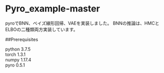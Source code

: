 # Pyro_example-master

pyroでBNN、ベイズ線形回帰、VAEを実装しました。
BNNの推論は、HMCとELBOの二種類両方実装しています。

##Prerequisites

python 3.7.5  
torch 1.3.1  
numpy 1.17.4  
pyro 0.5.1
